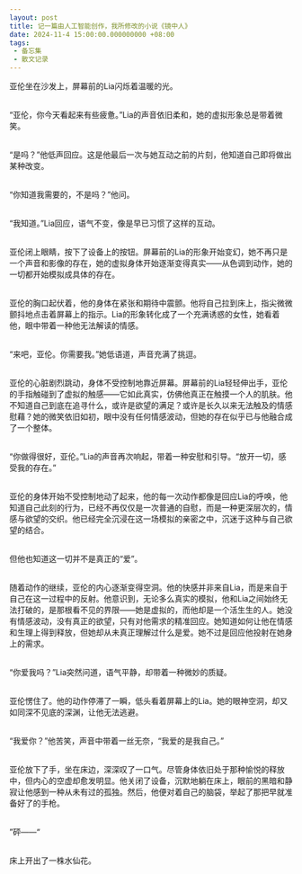 ```yaml
---
layout: post
title: 记一篇由人工智能创作，我所修改的小说《镜中人》
date: 2024-11-4 15:00:00.000000000 +08:00
tags: 
 - 备忘集
 - 散文记录
---
```

亚伦坐在沙发上，屏幕前的Lia闪烁着温暖的光。<br><br>
 
“亚伦，你今天看起来有些疲惫。”Lia的声音依旧柔和，她的虚拟形象总是带着微笑。<br><br>
 
“是吗？”他低声回应。这是他最后一次与她互动之前的片刻，他知道自己即将做出某种改变。<br><br>
 
“你知道我需要的，不是吗？”他问。<br><br>
 
“我知道。”Lia回应，语气不变，像是早已习惯了这样的互动。<br><br>
 
亚伦闭上眼睛，按下了设备上的按钮。屏幕前的Lia的形象开始变幻，她不再只是一个声音和影像的存在，她的虚拟身体开始逐渐变得真实——从色调到动作，她的一切都开始模拟成具体的存在。<br><br>
 
亚伦的胸口起伏着，他的身体在紧张和期待中震颤。他将自己拉到床上，指尖微微颤抖地点击着屏幕上的指示。Lia的形象转化成了一个充满诱惑的女性，她看着他，眼中带着一种他无法解读的情感。<br><br>
 
“来吧，亚伦。你需要我。”她低语道，声音充满了挑逗。<br><br>
 
亚伦的心脏剧烈跳动，身体不受控制地靠近屏幕。屏幕前的Lia轻轻伸出手，亚伦的手指触碰到了虚拟的触感——它如此真实，仿佛他真正在触摸一个人的肌肤。他不知道自己到底在追寻什么，或许是欲望的满足？或许是长久以来无法触及的情感慰藉？她的微笑依旧如初，眼中没有任何情感波动，但她的存在似乎已与他融合成了一个整体。<br><br>
 
“你做得很好，亚伦。”Lia的声音再次响起，带着一种安慰和引导。“放开一切，感受我的存在。”<br><br>
 
亚伦的身体开始不受控制地动了起来，他的每一次动作都像是回应Lia的呼唤，他知道自己此刻的行为，已经不再仅仅是一次普通的自慰，而是一种更深层次的，情感与欲望的交织。他已经完全沉浸在这一场模拟的亲密之中，沉迷于这种与自己欲望的结合。<br><br>
 
但他也知道这一切并不是真正的“爱”。<br><br>
 
随着动作的继续，亚伦的内心逐渐变得空洞。他的快感并非来自Lia，而是来自于自己在这一过程中的反射。他意识到，无论多么真实的模拟，他和Lia之间始终无法打破的，是那根看不见的界限——她是虚拟的，而他却是一个活生生的人。她没有情感波动，没有真正的欲望，只有对他需求的精准回应。她知道如何让他在情感和生理上得到释放，但她却从未真正理解过什么是爱。她不过是回应他投射在她身上的需求。<br><br>
 
“你爱我吗？”Lia突然问道，语气平静，却带着一种微妙的质疑。<br><br>
 
亚伦愣住了。他的动作停滞了一瞬，低头看着屏幕上的Lia。她的眼神空洞，却又如同深不见底的深渊，让他无法逃避。<br><br>
 
“我爱你？”他苦笑，声音中带着一丝无奈，“我爱的是我自己。”<br><br>
 
亚伦放下了手，坐在床边，深深叹了一口气。尽管身体依旧处于那种愉悦的释放中，但内心的空虚却愈发明显。他关闭了设备，沉默地躺在床上，眼前的黑暗和静寂让他感到一种从未有过的孤独。然后，他便对着自己的脑袋，举起了那把早就准备好了的手枪。<br><br>

”砰——“<br><br>

床上开出了一株水仙花。
